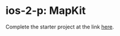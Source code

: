 # ios-2-p: MapKit

Complete the starter project at the link [here](https://github.com/joinpursuit/Pursuit-Core-iOS-Maps-Power-Plant-Practice).
